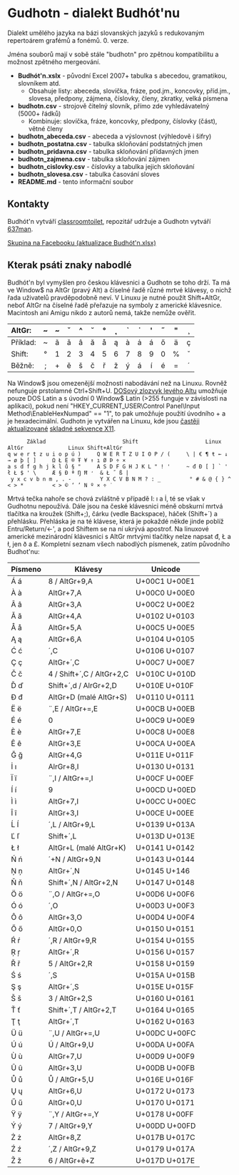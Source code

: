 # Gudhotn - dialekt Budhót'nu

Dialekt umělého jazyka na bázi slovanských jazyků s redukovaným repertoárem grafémů a fonémů. 0. verze.

Jména souborů mají v sobě stále "budhotn" pro zpětnou kompatibilitu a možnost zpětného mergeování.

+ **Budhót'n.xslx** - původní Excel 2007+ tabulka s abecedou, gramatikou, slovníkem atd.
    - Obsahuje listy: abeceda, slovíčka, fráze, pod.jm., koncovky, příd.jm., slovesa, předpony, zájmena, číslovky, členy, zkratky, velká písmena
+ **budhotn.csv** - strojově čitelný slovník, přímo zde vyhledávatelný (5000+ řádků)
    - Kombinuje: slovíčka, fráze, koncovky, předpony, číslovky (část), větné členy
+ **budhotn_abeceda.csv** - abeceda a výslovnost (výhledově i šifry)
+ **budhotn_postatna.csv** - tabulka skloňování podstatných jmen
+ **budhotn_pridavna.csv** - tabulka skloňování přídavných jmen
+ **budhotn_zajmena.csv** - tabulka skloňování zájmen
+ **budhotn_cislovky.csv** - číslovky a tabulka jejich skloňování
+ **budhotn_slovesa.csv** - tabulka časování sloves
+ **README.md** - tento informační soubor


## Kontakty

Budhót'n vytváří [classroomtoilet](https://classroomtoilet.cz/), repozitář udržuje a Gudhotn vytváří [637man](https://getmania.blogspot.com/).

[Skupina na Facebooku (aktualizace Budhót'n.xlsx)](https://www.facebook.com/groups/261329611863060)


## Kterak psáti znaky nabodlé

Budhót'n byl vymyšlen pro českou klávesnici a Gudhotn se toho drží. Ta má ve Window$ na AltGr (pravý Alt) a číselné řadě různé mrtvé klávesy, o nichž řada uživatelů pravděpodobně neví. V Linuxu je nutné použít Shift+AltGr, neboť AltGr na číselné řadě přeřazuje na symboly z americké klávesnice. Macintosh ani Amigu nikdo z autorů nemá, takže nemůže ověřit.

  AltGr: | ~ | ~ | ˇ | ^ | ˘ | ° | ˛ | \` | ˙ | ' | ˝ | " | ¸
:--- | :---: | :---: | :---: | :---: | :---: | :---: | :---: | :---: | :---: | :---: | :---: | :---: | :---:
Příklad: | ~ | ã | ǎ | â | ă | å | ą | à | ȧ | á | ő | ä | ç
  Shift: | ° | 1 | 2 | 3 | 4 | 5 | 6 | 7 | 8 | 9 | 0 | % | ˇ
  Běžně: | ; | + | ě | š | č | ř | ž | ý | á | í | é | = | ´

Na Window$ jsou omezenější možnosti nabodávání než na Linuxu. Rovněž nefunguje prstolamné Ctrl+Shift+U. [DOSový zlozvyk levého Altu](https://en.wikipedia.org/wiki/Alt_code) umožňuje pouze DOS Latin a s úvodní 0 Window$ Latin (>255 funguje v závislosti na aplikaci), pokud není "HKEY_CURRENT_USER\Control Panel\Input Method\EnableHexNumpad" == "1", to pak umožňuje použití úvodního + a je hexadecimální. Gudhotn je vytvářen na Linuxu, kde jsou [častěji aktualizované](https://cgit.freedesktop.org/xorg/lib/libX11/log/nls/en_US.UTF-8/Compose.pre) [skladné sekvence X11](https://cgit.freedesktop.org/xorg/lib/libX11/plain/nls/en_US.UTF-8/Compose.pre).

          Základ                        Shift                     Linux AltGr              Linux Shift+AltGr
    q w e r t z u i o p ú )     Q W E R T Z U I O P / (     \ | € ¶ ŧ ← ↓ → ø þ [ ]     Ω Ł E ® Ŧ ¥ ↑ ı Ø Þ ÷ ×
    a s d f g h j k l ů § "     A S D F G H J K L " ! '     ~ đ Đ [ ] ` ' ł Ł $ ' \     Æ § Ð ª Ŋ Ħ ̛  & Ł ˝ ß |
     y x c v b n m , . -         Y X C V B N M ? : _         ° # & @ { } ^ < > *         < > © ‘ ’ N º × ÷ ˙

Mrtvá tečka nahoře se chová zvláštně v případě I: ı a İ, té se však v Gudhotnu nepoužívá. Dále jsou na české klávesnici méně obskurní mrtvá tlačítka na kroužek (Shift+;), čárku (vedle Backspace), háček (Shift+´) a přehlásku. Přehláska je na té klávese, která je pokaždé někde jinde poblíž Entru/Return/<-', a pod Shiftem se na ní ukrývá apostrof. Na linuxové americké mezinárodní klávesnici s AltGr mrtvými tlačítky nelze napsat đ, Ł a ł, jen ð a £. Kompletní seznam všech nabodlých písmenek, zatím původního Budhot'nu:

Písmeno | Klávesy | Unicode
--- | --- | ---
Á á | 8 / AltGr+9,A | U+00C1 U+00E1
À à | AltGr+7,A | U+00C0 U+00E0
Â â | AltGr+3,A | U+00C2 U+00E2
Ă ă | AltGr+4,A | U+0102 U+0103
Å å | AltGr+5,A | U+00C5 U+00E5
Ą ą | AltGr+6,A | U+0104 U+0105
Ć ć | ´,C | U+0106 U+0107
Ç ç | AltGr+´,C | U+00C7 U+00E7
Č č | 4 / Shift+´,C / AltGr+2,C | U+010C U+010D
Ď ď | Shift+´,d / AlrGr+2,D | U+010E U+010F
Đ đ | AltGr+D (malé AltGr+S) | U+0110 U+0111
Ë ë | ¨,E / AltGr+=,E | U+00CB U+00EB
É é | 0 | U+00C9 U+00E9
È è | AltGr+7,E | U+00C8 U+00E8
Ê ê | AltGr+3,E | U+00CA U+00EA
Ğ ğ | AltGr+4,G | U+011E U+011F
İ ı | AlrGr+8,I | U+0130 U+0131
Ï ï | ¨,I / AltGr+=,I | U+00CF U+00EF
Í í | 9 | U+00CD U+00ED
Ì ì | AltGr+7,I | U+00CC U+00EC
Î î | AltGr+3,I | U+00CE U+00EE
Ĺ ĺ | ´,L / AltGr+9,L | U+0139 U+013A
Ľ ľ | Shift+´,L | U+013D U+013E
Ł ł | AltGr+L (malé AltGr+K) | U+0141 U+0142
Ń ń | ´+N / AltGr+9,N | U+0143 U+0144
Ņ ņ | AltGr+´,N | U+0145 U+146
Ň ň | Shift+´,N / AltGr+2,N | U+0147 U+0148
Ö ö | ¨,O / AltGr+=,O | U+00D6 U+00F6
Ó ó | ´,O | U+00D3 U+00F3
Ô ô | AltGr+3,O | U+00D4 U+00F4
Ő ő | AltGr+0,O | U+0150 U+0151
Ŕ ŕ | ´,R / AltGr+9,R | U+0154 U+0155
Ŗ ŗ | AltGr+´,R | U+0156 U+0157
Ř ř | 5 / AltGr+2,R | U+0158 U+0159
Ś ś | ´,S | U+015A U+015B
Ş ş | AltGr+´,S | U+015E U+015F
Š š | 3 / AltGr+2,S | U+0160 U+0161
Ť ť | Shift+´,T / AltGr+2,T | U+0164 U+0165
Ţ ţ | AltGr+´,T | U+0162 U+0163
Ü ü | ¨,U / AltGr+=,U | U+00DC U+00FC
Ú ú | Ú / AltGr+9,U | U+00DA U+00FA
Ù ù | AltGr+7,U | U+00D9 U+00F9
Û û | AltGr+3,U | U+00DB U+00FB
Ů ů | Ů / AltGr+5,U | U+016E U+016F
Ų ų | AltGr+6,U | U+0172 U+0173
Ű ű | AltGr+0,U | U+0170 U+0171
Ÿ ÿ | ¨,Y / AltGr+=,Y | U+0178 U+00FF
Ý ý | 7 / AltGr+9,Y | U+00DD U+00FD
Ż ż | AltGr+8,Z | U+017B U+017C
Ź ź | ´,Z / AltGr+9,Z | U+0179 U+017A
Ž ž | 6 / AltGr+ě+Z | U+017D U+017E
